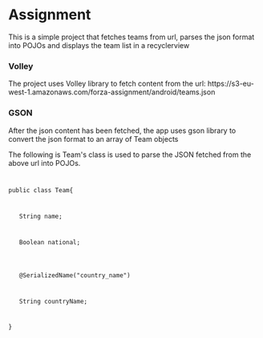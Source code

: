 # Assignment
This is a simple project that fetches teams from url, parses the json format into POJOs and displays the team list in a recyclerview

<h3>Volley</h3>
The project uses Volley library to fetch content from the url: https://s3-eu-west-1.amazonaws.com/forza-assignment/android/teams.json

<h3>GSON</h3>
After the json content has been fetched, the app uses gson library to convert the json format to an array of Team objects

The following is Team's class is used to parse the JSON fetched from the above url into POJOs. 

<code>
<p>public class Team{</p>
<p>   String name;</p>
<p>   Boolean national;</p>

<p>   @SerializedName("country_name")</p>
<p>   String countryName;</p>
<p>}</p>
</code>

